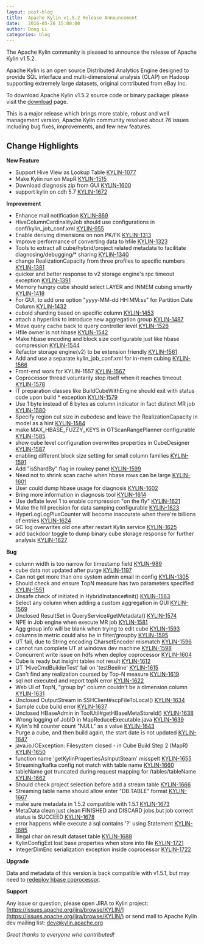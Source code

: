 ```yaml
---
layout: post-blog
title:  Apache Kylin v1.5.2 Release Announcement
date:   2016-05-26 15:00:00
author: Dong Li
categories: blog
---
```


The Apache Kylin community is pleased to announce the release of Apache Kylin v1.5.2.

Apache Kylin is an open source Distributed Analytics Engine designed to provide SQL interface and multi-dimensional analysis (OLAP) on Hadoop supporting extremely large datasets, original contributed from eBay Inc.

To download Apache Kylin v1.5.2 source code or binary package:
please visit the [download](http://kylin.apache.org/download) page.

This is a major release which brings more stable, robust and well management version, Apache Kylin community resolved about 76 issues including bug fixes, improvements, and few new features.


## Change Highlights


__New Feature__

 - Support Hive View as Lookup Table [KYLIN-1077](https://issues.apache.org/jira/browse/KYLIN-1077)
 - Make Kylin run on MapR [KYLIN-1515](https://issues.apache.org/jira/browse/KYLIN-1515)
 - Download diagnosis zip from GUI [KYLIN-1600](https://issues.apache.org/jira/browse/KYLIN-1600)
 - support kylin on cdh 5.7 [KYLIN-1672](https://issues.apache.org/jira/browse/KYLIN-1672)

__Improvement__

 - Enhance mail notification [KYLIN-869](https://issues.apache.org/jira/browse/KYLIN-869)
 - HiveColumnCardinalityJob should use configurations in conf/kylin_job_conf.xml [KYLIN-955](https://issues.apache.org/jira/browse/KYLIN-955)
 - Enable deriving dimensions on non PK/FK [KYLIN-1313](https://issues.apache.org/jira/browse/KYLIN-1313)
 - Improve performance of converting data to hfile [KYLIN-1323](https://issues.apache.org/jira/browse/KYLIN-1323)
 - Tools to extract all cube/hybrid/project related metadata to facilitate diagnosing/debugging/* sharing [KYLIN-1340](https://issues.apache.org/jira/browse/KYLIN-1340)
 - change RealizationCapacity from three profiles to specific numbers [KYLIN-1381](https://issues.apache.org/jira/browse/KYLIN-1381)
 - quicker and better response to v2 storage engine's rpc timeout exception [KYLIN-1391](https://issues.apache.org/jira/browse/KYLIN-1391)
 - Memory hungry cube should select LAYER and INMEM cubing smartly [KYLIN-1418](https://issues.apache.org/jira/browse/KYLIN-1418)
 - For GUI, to add one option "yyyy-MM-dd HH:MM:ss" for Partition Date Column [KYLIN-1432](https://issues.apache.org/jira/browse/KYLIN-1432)
 - cuboid sharding based on specific column [KYLIN-1453](https://issues.apache.org/jira/browse/KYLIN-1453)
 - attach a hyperlink to introduce new aggregation group [KYLIN-1487](https://issues.apache.org/jira/browse/KYLIN-1487)
 - Move query cache back to query controller level [KYLIN-1526](https://issues.apache.org/jira/browse/KYLIN-1526)
 - Hfile owner is not hbase [KYLIN-1542](https://issues.apache.org/jira/browse/KYLIN-1542)
 - Make hbase encoding and block size configurable just like hbase compression [KYLIN-1544](https://issues.apache.org/jira/browse/KYLIN-1544)
 - Refactor storage engine(v2) to be extension friendly [KYLIN-1561](https://issues.apache.org/jira/browse/KYLIN-1561)
 - Add and use a separate kylin_job_conf.xml for in-mem cubing [KYLIN-1566](https://issues.apache.org/jira/browse/KYLIN-1566)
 - Front-end work for KYLIN-1557 [KYLIN-1567](https://issues.apache.org/jira/browse/KYLIN-1567)
 - Coprocessor thread voluntarily stop itself when it reaches timeout [KYLIN-1578](https://issues.apache.org/jira/browse/KYLIN-1578)
 - IT preparation classes like BuildCubeWithEngine should exit with status code upon build * exception [KYLIN-1579](https://issues.apache.org/jira/browse/KYLIN-1579)
 - Use 1 byte instead of 8 bytes as column indicator in fact distinct MR job [KYLIN-1580](https://issues.apache.org/jira/browse/KYLIN-1580)
 - Specify region cut size in cubedesc and leave the RealizationCapacity in model as a hint [KYLIN-1584](https://issues.apache.org/jira/browse/KYLIN-1584)
 - make MAX_HBASE_FUZZY_KEYS in GTScanRangePlanner configurable [KYLIN-1585](https://issues.apache.org/jira/browse/KYLIN-1585)
 - show cube level configuration overwrites properties in CubeDesigner [KYLIN-1587](https://issues.apache.org/jira/browse/KYLIN-1587)
 - enabling different block size setting for small column families [KYLIN-1591](https://issues.apache.org/jira/browse/KYLIN-1591)
 - Add "isShardBy" flag in rowkey panel [KYLIN-1599](https://issues.apache.org/jira/browse/KYLIN-1599)
 - Need not to shrink scan cache when hbase rows can be large [KYLIN-1601](https://issues.apache.org/jira/browse/KYLIN-1601)
 - User could dump hbase usage for diagnosis [KYLIN-1602](https://issues.apache.org/jira/browse/KYLIN-1602)
 - Bring more information in diagnosis tool [KYLIN-1614](https://issues.apache.org/jira/browse/KYLIN-1614)
 - Use deflate level 1 to enable compression "on the fly" [KYLIN-1621](https://issues.apache.org/jira/browse/KYLIN-1621)
 - Make the hll precision for data samping configurable [KYLIN-1623](https://issues.apache.org/jira/browse/KYLIN-1623)
 - HyperLogLogPlusCounter will become inaccurate when there're billions of entries [KYLIN-1624](https://issues.apache.org/jira/browse/KYLIN-1624)
 - GC log overwrites old one after restart Kylin service [KYLIN-1625](https://issues.apache.org/jira/browse/KYLIN-1625)
 - add backdoor toggle to dump binary cube storage response for further analysis [KYLIN-1627](https://issues.apache.org/jira/browse/KYLIN-1627)

__Bug__

 - column width is too narrow for timestamp field [KYLIN-989](https://issues.apache.org/jira/browse/KYLIN-989)
 - cube data not updated after purge [KYLIN-1197](https://issues.apache.org/jira/browse/KYLIN-1197)
 - Can not get more than one system admin email in config [KYLIN-1305](https://issues.apache.org/jira/browse/KYLIN-1305)
 - Should check and ensure TopN measure has two parameters specified [KYLIN-1551](https://issues.apache.org/jira/browse/KYLIN-1551)
 - Unsafe check of initiated in HybridInstance#init() [KYLIN-1563](https://issues.apache.org/jira/browse/KYLIN-1563)
 - Select any column when adding a custom aggregation in GUI [KYLIN-1569](https://issues.apache.org/jira/browse/KYLIN-1569)
 - Unclosed ResultSet in QueryService#getMetadata() [KYLIN-1574](https://issues.apache.org/jira/browse/KYLIN-1574)
 - NPE in Job engine when execute MR job [KYLIN-1581](https://issues.apache.org/jira/browse/KYLIN-1581)
 - Agg group info will be blank when trying to edit cube [KYLIN-1593](https://issues.apache.org/jira/browse/KYLIN-1593)
 - columns in metric could also be in filter/groupby [KYLIN-1595](https://issues.apache.org/jira/browse/KYLIN-1595)
 - UT fail, due to String encoding CharsetEncoder mismatch [KYLIN-1596](https://issues.apache.org/jira/browse/KYLIN-1596)
 - cannot run complete UT at windows dev machine [KYLIN-1598](https://issues.apache.org/jira/browse/KYLIN-1598)
 - Concurrent write issue on hdfs when deploy coprocessor [KYLIN-1604](https://issues.apache.org/jira/browse/KYLIN-1604)
 - Cube is ready but insight tables not result [KYLIN-1612](https://issues.apache.org/jira/browse/KYLIN-1612)
 - UT 'HiveCmdBuilderTest' fail on 'testBeeline' [KYLIN-1615](https://issues.apache.org/jira/browse/KYLIN-1615)
 - Can't find any realization coursed by Top-N measure [KYLIN-1619](https://issues.apache.org/jira/browse/KYLIN-1619)
 - sql not executed and report topN error [KYLIN-1622](https://issues.apache.org/jira/browse/KYLIN-1622)
 - Web UI of TopN, "group by" column couldn't be a dimension column [KYLIN-1631](https://issues.apache.org/jira/browse/KYLIN-1631)
 - Unclosed OutputStream in SSHClient#scpFileToLocal() [KYLIN-1634](https://issues.apache.org/jira/browse/KYLIN-1634)
 - Sample cube build error [KYLIN-1637](https://issues.apache.org/jira/browse/KYLIN-1637)
 - Unclosed HBaseAdmin in ToolUtil#getHBaseMetaStoreId() [KYLIN-1638](https://issues.apache.org/jira/browse/KYLIN-1638)
 - Wrong logging of JobID in MapReduceExecutable.java [KYLIN-1639](https://issues.apache.org/jira/browse/KYLIN-1639)
 - Kylin's hll counter count "NULL" as a value [KYLIN-1643](https://issues.apache.org/jira/browse/KYLIN-1643)
 - Purge a cube, and then build again, the start date is not updated [KYLIN-1647](https://issues.apache.org/jira/browse/KYLIN-1647)
 - java.io.IOException: Filesystem closed - in Cube Build Step 2 (MapR) [KYLIN-1650](https://issues.apache.org/jira/browse/KYLIN-1650)
 - function name 'getKylinPropertiesAsInputSteam' misspelt [KYLIN-1655](https://issues.apache.org/jira/browse/KYLIN-1655)
 - Streaming/kafka config not match with table name [KYLIN-1660](https://issues.apache.org/jira/browse/KYLIN-1660)
 - tableName got truncated during request mapping for /tables/tableName [KYLIN-1662](https://issues.apache.org/jira/browse/KYLIN-1662)
 - Should check project selection before add a stream table [KYLIN-1666](https://issues.apache.org/jira/browse/KYLIN-1666)
 - Streaming table name should allow enter "DB.TABLE" format [KYLIN-1667](https://issues.apache.org/jira/browse/KYLIN-1667)
 - make sure metadata in 1.5.2 compatible with 1.5.1 [KYLIN-1673](https://issues.apache.org/jira/browse/KYLIN-1673)
 - MetaData clean just clean FINISHED and DISCARD jobs,but job correct status is SUCCEED [KYLIN-1678](https://issues.apache.org/jira/browse/KYLIN-1678)
 - error happens while execute a sql contains '?' using Statement [KYLIN-1685](https://issues.apache.org/jira/browse/KYLIN-1685)
 - Illegal char on result dataset table [KYLIN-1688](https://issues.apache.org/jira/browse/KYLIN-1688)
 - KylinConfigExt lost base properties when store into file [KYLIN-1721](https://issues.apache.org/jira/browse/KYLIN-1721)
 - IntegerDimEnc serialization exception inside coprocessor [KYLIN-1722](https://issues.apache.org/jira/browse/KYLIN-1722)

__Upgrade__
 
Data and metadata of this version is back compatible with v1.5.1, but may need to [redeploy hbase coprocessor](/docs15/howto/howto_update_coprocessor.html).

__Support__

Any issue or question, please
open JIRA to Kylin project: [https://issues.apache.org/jira/browse/KYLIN/](https://issues.apache.org/jira/browse/KYLIN/)
or
send mail to Apache Kylin dev mailing list: [dev@kylin.apache.org](mailto:dev@kylin.apache.org)

_Great thanks to everyone who contributed!_
